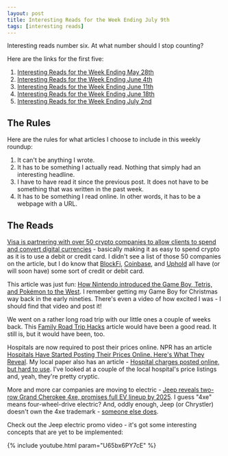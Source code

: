 ```yaml
---
layout: post
title: Interesting Reads for the Week Ending July 9th
tags: [interesting reads]
---
```


Interesting reads number six. At what number should I stop counting?

Here are the links for the first five:

1. [Interesting Reads for the Week Ending May 28th](https://www.joehxblog.com/may-28-2021-interesting-reads/)
2. [Interesting Reads for the Week Ending June 4th](https://www.joehxblog.com/june-4-2021-interesting-reads/)
3. [Interesting Reads for the Week Ending June 11th](https://www.joehxblog.com/june-11-2021-interesting-reads/)
4. [Interesting Reads for the Week Ending June 18th](https://www.joehxblog.com/june-18-2021-interesting-reads/)
5. [Interesting Reads for the Week Ending July 2nd](https://www.joehxblog.com/july-2-2021-interesting-reads/)

## The Rules

Here are the rules for what articles I choose to include in this weekly roundup:

1. It can't be anything I wrote.
2. It has to be something I actually read. Nothing that simply had an interesting headline.
3. I have to have read it since the previous post. It does not have to be something that was written in the past week.
4. It has to be something I read online. In other words, it has to be a webpage with a URL.

## The Reads

[Visa is partnering with over 50 crypto companies to allow clients to spend and convert digital currencies](https://markets.businessinsider.com/currencies/news/cryptocurreny-payments-visa-partnership-clients-spend-convert-digital-currencies-2021-7) - basically making it as easy to spend crypto as it is to use a debit or credit card. I didn't see a list of those 50 companies on the article, but I do know that [BlockFi](https://www.joehxblog.com/blockfi/), [Coinbase](https://www.joehxblog.com/coinbase/), and [Uphold](https://www.joehxblog.com/uphold/) all have (or will soon have) some sort of credit or debit card.

This article was just fun: [How Nintendo introduced the Game Boy, Tetris, and Pokémon to the West](https://www.polygon.com/2019/4/19/18295061/game-boy-history-timeline-tetris-pokemon-nintendo). I remember getting my Game Boy for Christmas way back in the early nineties. There's even a video of how excited I was - I should find that video and post it!

We went on a rather long road trip with our little ones a couple of weeks back. This [Family Road Trip Hacks](https://www.5minutesformom.com/151852/family-road-trip-hacks) article would have been a good read. It still is, but it would have been, too.

Hospitals are now required to post their prices online. NPR has an article [Hospitals Have Started Posting Their Prices Online. Here's What They Reveal](https://www.npr.org/sections/health-shots/2021/07/02/1012317032/hospitals-have-started-posting-their-prices-online-heres-what-they-reveal). My local paper also has an article - [Hospital charges posted online, but hard to use](https://www.daytondailynews.com/business/hospital-charges-posted-online-but-hard-use/i9gfn7gsWKk58XJNglj6KP/). I've looked at a couple of the local hospital's price listings and, yeah, they're pretty cryptic.

More and more car companies are moving to electric - [Jeep reveals two-row Grand Cherokee 4xe, promises full EV lineup by 2025](https://www.cnet.com/roadshow/news/jeep-ev-full-line-2025-grand-cherokee-4xe/). I guess "4xe" means four-wheel-drive electric? And, oddly enough, Jeep (or Chrystler) doesn't own the 4xe trademark - [someone else does](https://trademark.trademarkia.com/4xe-88679221.html).

Check out the Jeep electric promo video - it's got some interesting concepts that are yet to be implemented:

{% include youtube.html param="U65bx6PY7cE" %}